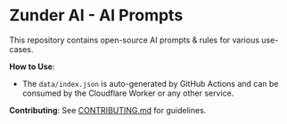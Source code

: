 # Zunder AI - AI Prompts

This repository contains open-source AI prompts & rules for various use-cases.

**How to Use**:
- The `data/index.json` is auto-generated by GitHub Actions and can be consumed by the Cloudflare Worker or any other service.

**Contributing**:
See [CONTRIBUTING.md](./CONTRIBUTING.md) for guidelines.